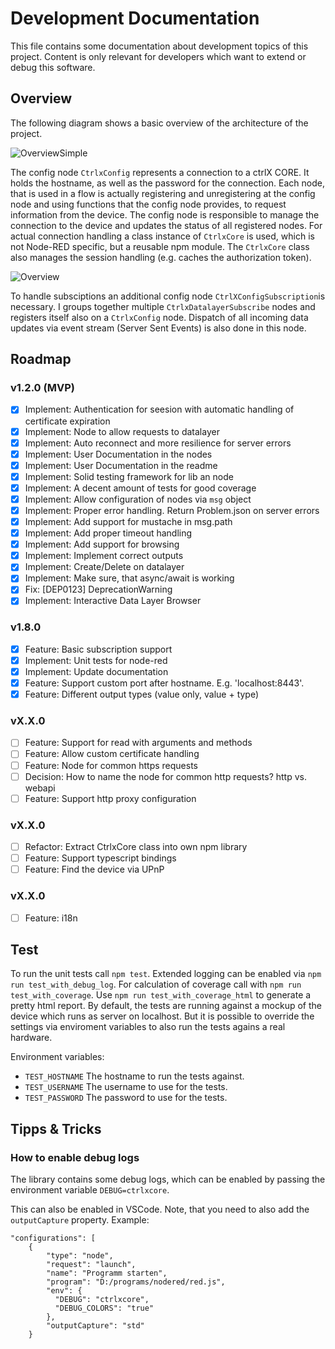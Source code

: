 
# Development Documentation

This file contains some documentation about development topics of this project.
Content is only relevant for developers which want to extend or debug this software.

## Overview

The following diagram shows a basic overview of the architecture of the project.

![OverviewSimple](https://www.plantuml.com/plantuml/svg/VLJ1Rfj04Btp5IDERXAYjiSeGd40gPQQMiAMtEiQ9XWPTkZkODUA_EzT5Z3OGJqWPj_CldtpXkL5ir1SbmKi3wWEEHuTlSzb9PGe8Q6o8ecILtmg44pLTyUfHB8N6KB2glWB7uu3a1H2QmWQ82251lam3u2tOfNB39ZsA2roVocQxKYp52K-GArHjL5bU8waqYzjSK7PGiw6nRBcVfKA5eKueOfHfBDAy6ugyOOi6c2oOADoHfjvW0QypGSAnNyBGYomAxXDlIewwY5rTfppu9oa53s5gPUGD0PjFMkb9sgcKd1ESi9L-PvdyFmClvgzSHIQsLYeuGBVlrX-trdUkti5zaPVWRtdBRWbAY35RPrT5NMxpeqkb7K9njaTfTsXSJGFRR295-l8He71kZ2CVaPT-1Qjv-5yFRUBrtYvMKKzwwZRS1ZXdnerN_NzgU6nGIaUygHhhrDOsjTDnxoRwiu091Uo6huoaa51Pexj38tEompTPcQ_8LZ6aMlqDV9ytqfg6_d1NEcLkL6exBwnIlUR2tUUPz-N-m1FpNZ0xqe_UU1-VNoySy7p_F4-o_S42hDSCofpb-Ge7l6DZhOKBTlqKOPG4kVl9p0_1wxrYCJel14oRjHvGPcQlyG_ "Overview")

The config node `CtrlxConfig` represents a connection to a ctrlX CORE. It holds the hostname, as well as the password for the connection.
Each node, that is used in a flow is actually registering and unregistering at the config node and using functions that the config node provides, to request information from the device. The config node is responsible to manage the connection to the device and updates the status of all registered nodes.
For actual connection handling a class instance of `CtrlxCore` is used, which is not Node-RED specific, but a reusable npm module. The `CtrlxCore` class also manages the session handling (e.g. caches the authorization token).

![Overview](https://www.plantuml.com/plantuml/svg/fLLDRzf04BtxLumuqJIEsXuZP8M0fIAL8XaaSbtR4x1OxxgxQz8qod_lU6tmuXYAr0DY_URhpSpp-a4RfaoPSrZiKUqpVF7qBXC5Koo7HEQ552ZCqhno1FBwvda5ItPiWv0OnN_3c-S199nf3PCAc4Y5XBpH3y1V6fM93HYvGs6HpqUduLPg8rYEjr1gLFMfe3mlKgMVQcSkDpCnR1yMfJayfSmmpbvHHSZIOS7CjiymHyCgeDTXhJA3rd8B5TYrJnIoYmvJvDWuT4sFIhxeVjEoZ7MYihYswihytXdYjEDRc4oAurJh6IOqGzVip9ELPYjLzeTLU3NKfWo5oWB5C66SnxJ51aku9AeDZ_TsmKAcw2jC_KGAscFisutxb5tcDdNFyiLpje7H27vMiL4u9GbPgCe5GT3sq2ZZGFe4FEZX13n8emPZAJca69UR4wScwhsNbpkjgpYwFQMupnBiAqQ0AFCO5HHbp3EzdGb3RnBZStsWWkG0fCMjJ9lSKJYUsiCwcgr2UveGrXoduO-mESx3rNWwNetjmsEqM2_3IuA9y5U9sfoqTtLV3SFS_dM6RxPdUfTY9ehslPHYuihfegnZl9hdoUxqwLjn9KsN5p4xodnGoVe99eie712VYauGM0erzU_657f96qLbuzpf3RuEuCRtxV_nPeFxIi4GUFsh6NovkxiPWEy7RfXDTmyADvac-T2bA9npcyufR3FKoVehKJuXJVRy2dJ9crAtEOXaXuRRfNV-4heGHjLmJzyAAaONPmwZVnBkMUrvoXzS_tUED8CgzaAlzv3OJy27LRRwTKYSuzbFvhh6pfKbXHMfmwmlIrUQvtgiX-8ze4Zf0_yN "Overview")

To handle subsciptions an additional config node `CtrlXConfigSubscription`is necessary. I groups together multiple `CtrlxDatalayerSubscribe` nodes and registers itself also on a `CtrlxConfig` node. Dispatch of all incoming data updates via event stream (Server Sent Events) is also done in this node.

## Roadmap

### v1.2.0 (MVP)

- [x] Implement: Authentication for seesion with automatic handling of certificate expiration
- [x] Implement: Node to allow requests to datalayer
- [x] Implement: Auto reconnect and more resilience for server errors
- [x] Implement: User Documentation in the nodes
- [x] Implement: User Documentation in the readme
- [x] Implement: Solid testing framework for lib an node
- [x] Implement: A decent amount of tests for good coverage
- [x] Implement: Allow configuration of nodes via `msg` object
- [x] Implement: Proper error handling. Return Problem.json on server errors
- [x] Implement: Add support for mustache in msg.path
- [x] Implement: Add proper timeout handling
- [x] Implement: Add support for browsing
- [x] Implement: Implement correct outputs
- [x] Implement: Create/Delete on datalayer
- [x] Implement: Make sure, that async/await is working
- [x] Fix: [DEP0123] DeprecationWarning
- [x] Implement: Interactive Data Layer Browser

### v1.8.0

- [x] Feature: Basic subscription support
- [x] Implement: Unit tests for node-red
- [x] Implement: Update documentation
- [x] Feature: Support custom port after hostname. E.g. 'localhost:8443'.
- [x] Feature: Different output types (value only, value + type)

### vX.X.0

- [ ] Feature: Support for read with arguments and methods
- [ ] Feature: Allow custom certificate handling
- [ ] Feature: Node for common https requests
- [ ] Decision: How to name the node for common http requests? http vs. webapi
- [ ] Feature: Support http proxy configuration

### vX.X.0

- [ ] Refactor: Extract CtrlxCore class into own npm library
- [ ] Feature: Support typescript bindings
- [ ] Feature: Find the device via UPnP

### vX.X.0

- [ ] Feature: i18n

## Test

To run the unit tests call `npm test`. Extended logging can be enabled via `npm run test_with_debug_log`.
For calculation of coverage call with `npm run test_with_coverage`. Use `npm run test_with_coverage_html` to
generate a pretty html report.
By default, the tests are running against a mockup of the device which runs as server on localhost.
But it is possible to override the settings via enviroment variables to also run the tests agains a real hardware.

Environment variables:

- `TEST_HOSTNAME` The hostname to run the tests against.
- `TEST_USERNAME` The username to use for the tests.
- `TEST_PASSWORD` The password to use for the tests.

## Tipps & Tricks

### How to enable debug logs

The library contains some debug logs, which can be enabled by passing the environment variable `DEBUG=ctrlxcore`.

This can also be enabled in VSCode. Note, that you need to also add the `outputCapture` property. Example:

    "configurations": [
        {
            "type": "node",
            "request": "launch",
            "name": "Programm starten",
            "program": "D:/programs/nodered/red.js",
            "env": {
              "DEBUG": "ctrlxcore",
              "DEBUG_COLORS": "true"
            },
            "outputCapture": "std"
        }

